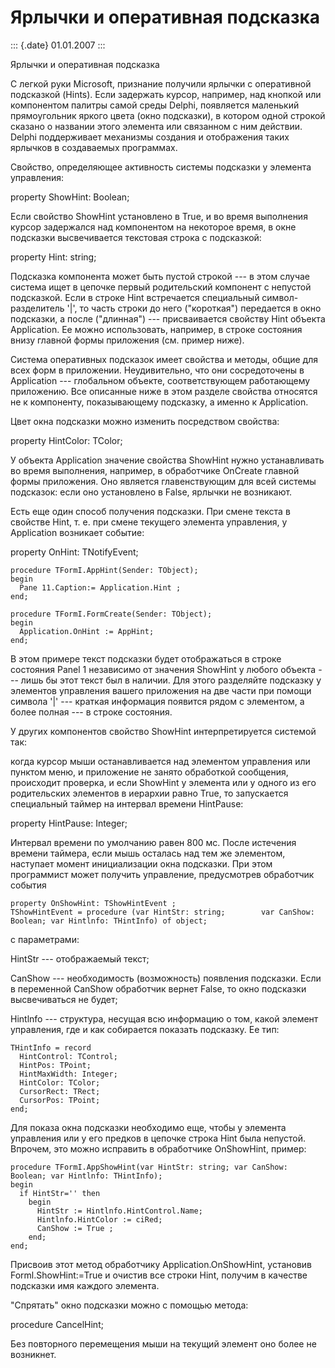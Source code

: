 Ярлычки и оперативная подсказка
===============================

::: {.date}
01.01.2007
:::

Ярлычки и оперативная подсказка

С легкой руки Microsoft, признание получили ярлычки с оперативной
подсказкой (Hints). Если задержать курсор, например, над кнопкой или
компонентом палитры самой среды Delphi, появляется маленький
прямоугольник яркого цвета (окно подсказки), в котором одной строкой
сказано о названии этого элемента или связанном с ним действии. Delphi
поддерживает механизмы создания и отображения таких ярлычков в
создаваемых программах.

Свойство, определяющее активность системы подсказки у элемента
управления:

property ShowHint: Boolean;

Если свойство ShowHint установлено в True, и во время выполнения курсор
задержался над компонентом на некоторое время, в окне подсказки
высвечивается текстовая строка с подсказкой:

property Hint: string;

Подсказка компонента может быть пустой строкой --- в этом случае система
ищет в цепочке первый родительский компонент с непустой подсказкой. Если
в строке Hint встречается специальный символ-разделитель \'\|\', то
часть строки до него (\"короткая\") передается в окно подсказки, а после
(\"длинная\") --- присваивается свойству Hint объекта Application. Ее
можно использовать, например, в строке состояния внизу главной формы
приложения (см. пример ниже).

Система оперативных подсказок имеет свойства и методы, общие для всех
форм в приложении. Неудивительно, что они сосредоточены в Application
--- глобальном объекте, соответствующем работающему приложению. Все
описанные ниже в этом разделе свойства относятся не к компоненту,
показывающему подсказку, а именно к Application.

Цвет окна подсказки можно изменить посредством свойства:

property HintColor: TColor;

У объекта Application значение свойства ShowHint нужно устанавливать во
время выполнения, например, в обработчике OnCreate главной формы
приложения. Оно является главенствующим для всей системы подсказок: если
оно установлено в False, ярлычки не возникают.

Есть еще один способ получения подсказки. При смене текста в свойстве
Hint, т. е. при смене текущего элемента управления, у Application
возникает событие:

property OnHint: TNotifyEvent;

    procedure TFormI.AppHint(Sender: TObject);
    begin
      Pane 11.Caption:= Application.Hint ;
    end;
     
    procedure TFormI.FormCreate(Sender: TObject);
    begin
      Application.OnHint := AppHint;
    end;

В этом примере текст подсказки будет отображаться в строке состояния
Panel 1 независимо от значения ShowHint у любого объекта --- лишь бы
этот текст был в наличии. Для этого разделяйте подсказку у элементов
управления вашего приложения на две части при помощи символа \'\|\' ---
краткая информация появится рядом с элементом, а более полная --- в
строке состояния.

У других компонентов свойство ShowHint интерпретируется системой так:

когда курсор мыши останавливается над элементом управления или пунктом
меню, и приложение не занято обработкой сообщения, происходит проверка,
и если ShowHint у элемента или у одного из его родительских элементов в
иерархии равно True, то запускается специальный таймер на интервал
времени HintPause:

property HintPause: Integer;

Интервал времени по умолчанию равен 800 мс. После истечения времени
таймера, если мышь осталась над тем же элементом, наступает момент
инициализации окна подсказки. При этом программист может получить
управление, предусмотрев обработчик события

    property OnShowHint: TShowHintEvent ;
    TShowHintEvent = procedure (var HintStr: string;        var CanShow:
    Boolean; var Hintlnfo: THintInfo) of object;

с параметрами:

HintStr --- отображаемый текст;

CanShow --- необходимость (возможность) появления подсказки. Если в
переменной CanShow обработчик вернет False, то окно подсказки
высвечиваться не будет;

Hintlnfo --- структура, несущая всю информацию о том, какой элемент
управления, где и как собирается показать подсказку. Ее тип:

    THintInfo = record
      HintControl: TControl;
      HintPos: TPoint;
      HintMaxWidth: Integer;
      HintColor: TColor;
      CursorRect: TRect;
      CursorPos: TPoint;
    end;

Для показа окна подсказки необходимо еще, чтобы у элемента управления
или у его предков в цепочке строка Hint была непустой. Впрочем, это
можно исправить в обработчике OnShowHint, пример:

    procedure TFormI.AppShowHint(var HintStr: string; var CanShow:
    Boolean; var Hintlnfo: THintInfo);
    begin 
      if HintStr='' then
        begin
          HintStr := Hintlnfo.HintControl.Name;
          Hintlnfo.HintColor := ciRed;
          CanShow := True ;
        end;
    end;

Присвоив этот метод обработчику Application.OnShowHint, установив
Forml.ShowHint:=True и очистив все строки Hint, получим в качестве
подсказки имя каждого элемента.

\"Спрятать\" окно подсказки можно с помощью метода:

procedure CancelHint;

Без повторного перемещения мыши на текущий элемент оно более не
возникнет.
